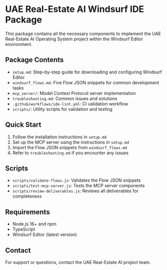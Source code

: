 # UAE Real-Estate AI Windsurf IDE Package

This package contains all the necessary components to implement the UAE Real-Estate AI Operating System project within the Windsurf Editor environment.

## Package Contents

- `setup.md`: Step-by-step guide for downloading and configuring Windsurf Editor
- `windsurf_flows.md`: Five Flow JSON snippets for common development tasks
- `mcp_server/`: Model Context Protocol server implementation
- `troubleshooting.md`: Common issues and solutions
- `.github/workflows/ide-lint.yml`: CI validation workflow
- `scripts/`: Utility scripts for validation and testing

## Quick Start

1. Follow the installation instructions in `setup.md`
2. Set up the MCP server using the instructions in `setup.md`
3. Import the Flow JSON snippets from `windsurf_flows.md`
4. Refer to `troubleshooting.md` if you encounter any issues

## Scripts

- `scripts/validate-flows.js`: Validates the Flow JSON snippets
- `scripts/test-mcp-server.js`: Tests the MCP server components
- `scripts/review-deliverables.js`: Reviews all deliverables for completeness

## Requirements

- Node.js 16+ and npm
- TypeScript
- Windsurf Editor (latest version)

## Contact

For support or questions, contact the UAE Real-Estate AI project team.
